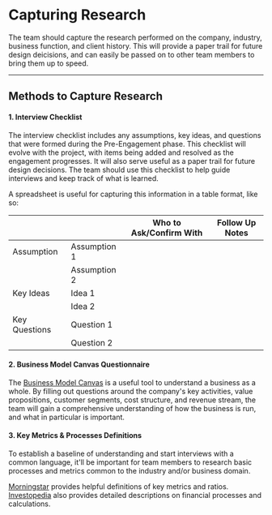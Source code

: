 # Capturing Research

The team should capture the research performed on the company, industry, business function, and client history. This will provide a paper trail for future design deicisions, and can easily be passed on to other team members to bring them up to speed. 

---

## Methods to Capture Research

#### 1. Interview Checklist 
The interview checklist includes any assumptions, key ideas, and questions that were formed during the Pre-Engagement phase. This checklist will evolve with the project, with items being added and resolved as the engagement progresses. It will also serve useful as a paper trail for future design decisions.
The team should use this checklist to help guide interviews and keep track of what is learned.

A spreadsheet is useful for capturing this information in a table format, like so:

| 				| 				| Who to Ask/Confirm With | Follow Up Notes |
| ------------- | ------------- | -------------			  | ------------- 	|
| Assumption 	| Assumption 1  | 			  |  	|						
|  				| Assumption 2  | 			  |  	|
| Key Ideas		| Idea 1	    | 			  |  	|
|  				| Idea 2	    |			  |  	|
| Key Questions	| Question 1    |			  |  	|
|  				| Question 2    |			  |  	|

#### 2. Business Model Canvas Questionnaire
The [Business Model Canvas](https://hbr.org/resources/images/article_assets/2013/10/canvas1.gif) is a useful tool to understand a business as a whole. By filling out questions around the company's key activities, value propositions, customer segments, cost structure, and revenue stream, the team will gain a comprehensive understanding of how the business is run, and what in particular is important.

#### 3. Key Metrics & Processes Definitions
To establish a baseline of understanding and start interviews with a common language, it'll be important for team members to research basic processes and metrics common to the industry and/or business domain.

[Morningstar](www.morningstar.com) provides helpful definitions of key metrics and ratios.
[Investopedia](http://www.investopedia.com/) also provides detailed descriptions on financial processes and calculations.  
